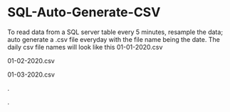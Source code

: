 # SQL-Auto-Generate-CSV
To read data from a SQL server table every 5 minutes, resample the data; auto generate a .csv file everyday with the file name being the date.
The daily csv file names will look like this 
01-01-2020.csv

01-02-2020.csv

01-03-2020.csv

.

.
